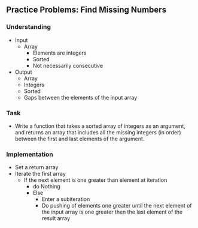 ## Practice Problems: Find Missing Numbers

### Understanding
- Input
  + Array
    * Elements are integers
    * Sorted
    * Not necessarily consecutive
- Output
  + Array
  + Integers
  + Sorted
  + Gaps between the elements of the input array

### Task
- Write a function that takes a sorted array of integers as an argument, and returns an array that includes all the missing integers (in order) between the first and last elements of the argument.

### Implementation
- Set a return array
- Iterate the first array
  + If the next element is one greater than element at iteration
    * do Nothing
    * Else
      - Enter a subiteration
      - Do pushing of elements one greater until the next element of the input array is one greater then the last element of the result array